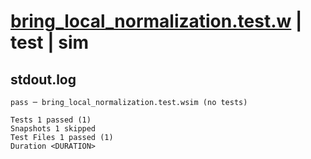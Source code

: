 # [bring_local_normalization.test.w](../../../../../tests/valid/bring_local_normalization.test.w) | test | sim

## stdout.log
```log
pass ─ bring_local_normalization.test.wsim (no tests)

Tests 1 passed (1)
Snapshots 1 skipped
Test Files 1 passed (1)
Duration <DURATION>
```

